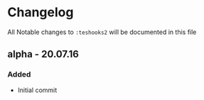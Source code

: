 # Changelog

All Notable changes to `:teshooks2` will be documented in this file

## alpha - 20.07.16

### Added
- Initial commit

